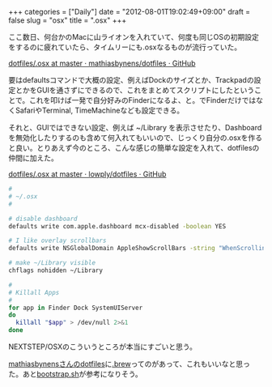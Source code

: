 +++
categories = ["Daily"]
date = "2012-08-01T19:02:49+09:00"
draft = false
slug = "osx"
title = ".osx"
+++

ここ数日、何台かのMacに山ライオンを入れていて、何度も同じOSの初期設定をするのに疲れていたら、タイムリーにも.osxなるものが流行っていた。

[dotfiles/.osx at master · mathiasbynens/dotfiles · GitHub](https://github.com/mathiasbynens/dotfiles/blob/master/.osx)

要はdefaultsコマンドで大概の設定、例えばDockのサイズとか、Trackpadの設定とかをGUIを通さずにできるので、これをまとめてスクリプトにしたということで。これを叩けば一発で自分好みのFinderになるよ、と。でFinderだけではなくSafariやTerminal, TimeMachineなども設定できる。

それと、GUIではできない設定、例えば ~/Library を表示させたり、Dashboardを無効化したりするのも含めて何入れてもいいので、じっくり自分の.osxを作ると良い。とりあえず今のところ、こんな感じの簡単な設定を入れて、dotfilesの仲間に加えた。

[dotfiles/.osx at master · lowply/dotfiles · GitHub](https://github.com/lowply/dotfiles/blob/master/.osx)

```bash
#
# ~/.osx
#

# disable dashboard
defaults write com.apple.dashboard mcx-disabled -boolean YES

# I like overlay scrollbars
defaults write NSGlobalDomain AppleShowScrollBars -string "WhenScrolling"

# make ~/Library visible
chflags nohidden ~/Library

#
# Killall Apps
#
for app in Finder Dock SystemUIServer
do
  killall "$app" > /dev/null 2>&1
done
```

NEXTSTEP/OSXのこういうところが本当にすごいと思う。

[mathiasbynensさんのdotfiles](https://github.com/mathiasbynens/dotfiles)に[.brew](https://github.com/mathiasbynens/dotfiles/blob/master/.brew)ってのがあって、これもいいなと思った。あと[bootstrap.sh](https://github.com/mathiasbynens/dotfiles/blob/master/bootstrap.sh)が参考になりそう。

